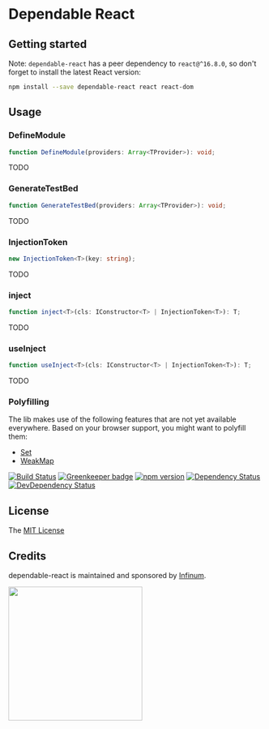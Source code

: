 # Dependable React

## Getting started

Note: `dependable-react` has a peer dependency to `react@^16.8.0`, so don't forget to install the latest React version:

```bash
npm install --save dependable-react react react-dom
```

## Usage

### DefineModule

```typescript
function DefineModule(providers: Array<TProvider>): void;
```

TODO

### GenerateTestBed

```typescript
function GenerateTestBed(providers: Array<TProvider>): void;
```

TODO

### InjectionToken

```typescript
new InjectionToken<T>(key: string);
```

TODO

### inject

```typescript
function inject<T>(cls: IConstructor<T> | InjectionToken<T>): T;
```

TODO

### useInject

```typescript
function useInject<T>(cls: IConstructor<T> | InjectionToken<T>): T;
```

TODO

### Polyfilling

The lib makes use of the following features that are not yet available everywhere. Based on your browser support, you might want to polyfill them:

  * [Set](https://developer.mozilla.org/en-US/docs/Web/JavaScript/Reference/Global_Objects/Set)
  * [WeakMap](https://developer.mozilla.org/en-US/docs/Web/JavaScript/Reference/Global_Objects/WeakMap)

[![Build Status](https://travis-ci.org/infinum/dependable-react.svg?branch=master)](https://travis-ci.org/infinum/dependable-react)
[![Greenkeeper badge](https://badges.greenkeeper.io/infinum/dependable-react.svg)](https://greenkeeper.io/)
[![npm version](https://badge.fury.io/js/dependable-react.svg)](https://badge.fury.io/js/dependable-react)
[![Dependency Status](https://david-dm.org/infinum/dependable-react.svg)](https://david-dm.org/infinum/dependable-react)
[![DevDependency Status](https://david-dm.org/infinum/dependable-react/dev-status.svg)](https://david-dm.org/infinum/dependable-react#info=devDependencies)

## License

The [MIT License](LICENSE)

## Credits

dependable-react is maintained and sponsored by
[Infinum](https://www.infinum.co).

<img src="https://infinum.co/infinum.png" width="264">
